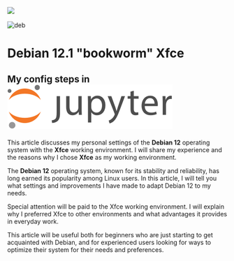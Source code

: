 [![](https://cf-courses-data.s3.us.cloud-object-storage.appdomain.cloud/IBMDeveloperSkillsNetwork-PY0101EN-SkillsNetwork/IDSNlogo.png)](https://github.com/Ssobol7/Debian-12-Xfce-My-Config/blob/main/debian12custom-RUS.pdf)

![deb](https://github.com/Ssobol7/Debian-12-Xfce-My-Config/assets/135639288/ff4cb72e-08b0-4ce3-9ef2-8562c3365846) 

# Debian 12.1 "bookworm" Xfce 

## My config steps in  [![start:](https://github.com/Ssobol7/Debian-12-Xfce-My-Config/blob/main/img/rectanglelogo-greytext-orangebody-greymoons.svg)](https://github.com/Ssobol7/Debian-12-Xfce-My-Config/blob/main/debian12custom-RUS.pdf)


This article discusses my personal settings of the **Debian 12** operating system with the **Xfce** working environment.
I will share my experience and the reasons why I chose **Xfce** as my working environment.

The **Debian 12** operating system, known for its stability and reliability, has long earned its popularity among Linux users. In this article, I will tell you what settings and improvements I have made to adapt Debian 12 to my needs.

Special attention will be paid to the Xfce working environment. I will explain why I preferred Xfce to other environments and what advantages it provides in everyday work.

This article will be useful both for beginners who are just starting to get acquainted with Debian, and for experienced users looking for ways to optimize their system for their needs and preferences.
